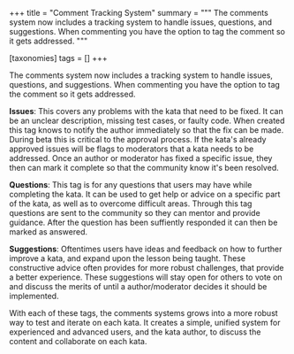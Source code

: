 +++
title = "Comment Tracking System"
summary = """
The comments system now includes a tracking system to handle issues, questions, and suggestions.
When commenting you have the option to tag the comment so it gets addressed.
"""

[taxonomies]
tags = []
+++

The comments system now includes a  tracking system to  handle issues, questions, and suggestions. When commenting you have the option to tag the comment so it gets addressed. 

**Issues**: This covers any problems with the kata that need to be fixed. It can be an unclear description, missing test cases, or faulty code. When created this tag knows to notify the author immediately so that the fix can be made. During beta this is critical to the approval process. If the kata's already approved issues will be flags to moderators that a kata needs to be addressed. Once an author or moderator has fixed a specific issue, they then can mark it complete so that the community know it's been resolved.

**Questions**: This tag is for any questions that users may have while completing the kata. It can be used to get help or advice on a specific part of the kata, as well as to overcome difficult areas. Through this tag questions are sent to the community so they can mentor and provide guidance. After the question has been suffiently responded it can then be marked as answered. 

**Suggestions**: Oftentimes users have ideas and feedback on how to further improve a kata, and expand upon the lesson being taught. These constructive advice often provides for more robust challenges, that provide a better experience. These suggestions will stay open for others to vote on and discuss the merits of until a author/moderator decides it should be implemented.

With each of these tags, the comments systems grows into a more robust way to test and iterate on each kata. It creates a simple, unified system for experienced and advanced users, and the kata author, to discuss the content and collaborate on each kata.
